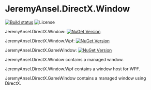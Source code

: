 # JeremyAnsel.DirectX.Window

[![Build status](https://ci.appveyor.com/api/projects/status/k6ao5vicvgddarm0/branch/master?svg=true)](https://ci.appveyor.com/project/JeremyAnsel/jeremyansel-directx-window/branch/master)
![License](https://img.shields.io/github/license/JeremyAnsel/JeremyAnsel.DirectX.Window)

JeremyAnsel.DirectX.Window:
[![NuGet Version](https://img.shields.io/nuget/v/JeremyAnsel.DirectX.Window)](https://www.nuget.org/packages/JeremyAnsel.DirectX.Window)

JeremyAnsel.DirectX.Window.Wpf:
[![NuGet Version](https://img.shields.io/nuget/v/JeremyAnsel.DirectX.Window.Wpf)](https://www.nuget.org/packages/JeremyAnsel.DirectX.Window.Wpf)

JeremyAnsel.DirectX.GameWindow:
[![NuGet Version](https://img.shields.io/nuget/v/JeremyAnsel.DirectX.GameWindow)](https://www.nuget.org/packages/JeremyAnsel.DirectX.GameWindow)

JeremyAnsel.DirectX.Window contains a managed window.

JeremyAnsel.DirectX.Window.Wpf contains a window host for WPF.

JeremyAnsel.DirectX.GameWindow contains a managed window using DirectX.
